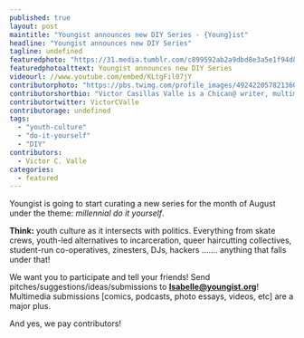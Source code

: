 ```yaml
---
published: true
layout: post
maintitle: "Youngist announces new DIY Series - {Young}ist"
headline: "Youngist announces new DIY Series"
tagline: undefined
featuredphoto: "https://31.media.tumblr.com/c899592ab2a9dbd8e3a5e1f94d8c3bb2/tumblr_n9jgbcagFU1sm7wrao1_500.jpg"
featuredphotoalttext: Youngist announces new DIY Series
videourl: //www.youtube.com/embed/KLtgFil07jY
contributorphoto: "https://pbs.twimg.com/profile_images/492422057821360128/qiRep23h.jpeg"
contributorshortbio: "Victor Casillas Valle is a Chican@ writer, multimedia journalist, radio host, editor, poet, musician, and music industry professional." 
contributortwitter: VictorCValle
contributorage: undefined
tags: 
  - "youth-culture"
  - "do-it-yourself"
  - "DIY"
contributors: 
  - Victor C. Valle
categories: 
  - featured
---
```


Youngist is going to start curating a new series for the month of August under the theme: _millennial do it yourself_. 

**Think:** youth culture as it intersects with politics. Everything from skate crews, youth-led alternatives to incarceration, queer haircutting collectives, student-run co-operatives, zinesters, DJs, hackers ....... anything that falls under that!

We want you to participate and tell your friends! Send pitches/suggestions/ideas/submissions to **Isabelle@youngist.org**! Multimedia submissions [comics, podcasts, photo essays, videos, etc] are a major plus. 

And yes, we pay contributors!

